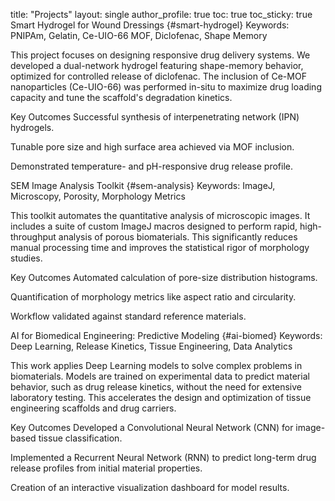 title: "Projects" layout: single author_profile: true toc: true toc_sticky: true
Smart Hydrogel for Wound Dressings {#smart-hydrogel}
Keywords: PNIPAm, Gelatin, Ce-UIO-66 MOF, Diclofenac, Shape Memory

This project focuses on designing responsive drug delivery systems. We developed a dual-network hydrogel featuring shape-memory behavior, optimized for controlled release of diclofenac. The inclusion of Ce-MOF nanoparticles (Ce-UIO-66) was performed in-situ to maximize drug loading capacity and tune the scaffold's degradation kinetics.

Key Outcomes
Successful synthesis of interpenetrating network (IPN) hydrogels.

Tunable pore size and high surface area achieved via MOF inclusion.

Demonstrated temperature- and pH-responsive drug release profile.

SEM Image Analysis Toolkit {#sem-analysis}
Keywords: ImageJ, Microscopy, Porosity, Morphology Metrics

This toolkit automates the quantitative analysis of microscopic images. It includes a suite of custom ImageJ macros designed to perform rapid, high-throughput analysis of porous biomaterials. This significantly reduces manual processing time and improves the statistical rigor of morphology studies.

Key Outcomes
Automated calculation of pore-size distribution histograms.

Quantification of morphology metrics like aspect ratio and circularity.

Workflow validated against standard reference materials.

AI for Biomedical Engineering: Predictive Modeling {#ai-biomed}
Keywords: Deep Learning, Release Kinetics, Tissue Engineering, Data Analytics

This work applies Deep Learning models to solve complex problems in biomaterials. Models are trained on experimental data to predict material behavior, such as drug release kinetics, without the need for extensive laboratory testing. This accelerates the design and optimization of tissue engineering scaffolds and drug carriers.

Key Outcomes
Developed a Convolutional Neural Network (CNN) for image-based tissue classification.

Implemented a Recurrent Neural Network (RNN) to predict long-term drug release profiles from initial material properties.

Creation of an interactive visualization dashboard for model results.

